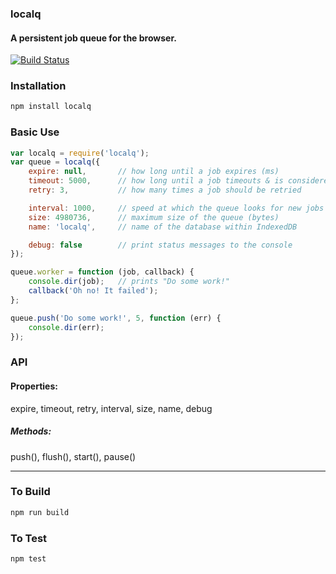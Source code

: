 ### localq
#### A persistent job queue for the browser.

[![Build Status](https://travis-ci.org/thisandagain/localq.svg?branch=master)](https://travis-ci.org/thisandagain/localq)

### Installation
```bash
npm install localq
```

### Basic Use
```js
var localq = require('localq');
var queue = localq({
    expire: null,       // how long until a job expires (ms)
    timeout: 5000,      // how long until a job timeouts & is considered "failed" (ms)
    retry: 3,           // how many times a job should be retried

    interval: 1000,     // speed at which the queue looks for new jobs (ms)
    size: 4980736,      // maximum size of the queue (bytes)
    name: 'localq',     // name of the database within IndexedDB

    debug: false        // print status messages to the console
});

queue.worker = function (job, callback) {
    console.dir(job);   // prints "Do some work!"
    callback('Oh no! It failed');
};
```

```js
queue.push('Do some work!', 5, function (err) {
    console.dir(err);
});
```

### API
#### Properties:
expire, timeout, retry, interval, size, name, debug

##### Methods: 
push(), flush(), start(), pause()

---

### To Build
```bash
npm run build
```

### To Test
```bash
npm test
```
